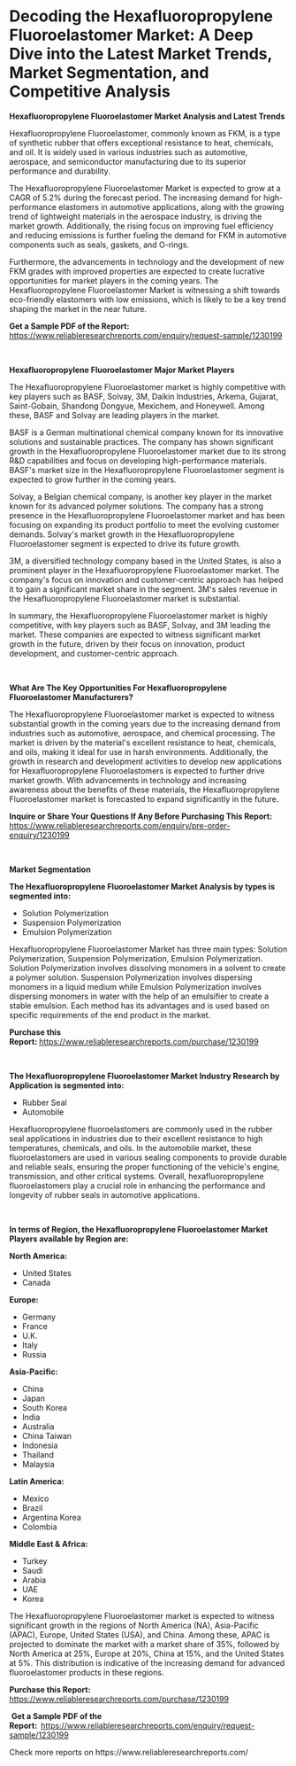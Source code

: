 <p><h1>Decoding the Hexafluoropropylene Fluoroelastomer Market: A Deep Dive into the Latest Market Trends, Market Segmentation, and Competitive Analysis</h1></p><p><strong>Hexafluoropropylene Fluoroelastomer Market Analysis and Latest Trends</strong></p>
<p><p>Hexafluoropropylene Fluoroelastomer, commonly known as FKM, is a type of synthetic rubber that offers exceptional resistance to heat, chemicals, and oil. It is widely used in various industries such as automotive, aerospace, and semiconductor manufacturing due to its superior performance and durability.</p><p>The Hexafluoropropylene Fluoroelastomer Market is expected to grow at a CAGR of 5.2% during the forecast period. The increasing demand for high-performance elastomers in automotive applications, along with the growing trend of lightweight materials in the aerospace industry, is driving the market growth. Additionally, the rising focus on improving fuel efficiency and reducing emissions is further fueling the demand for FKM in automotive components such as seals, gaskets, and O-rings.</p><p>Furthermore, the advancements in technology and the development of new FKM grades with improved properties are expected to create lucrative opportunities for market players in the coming years. The Hexafluoropropylene Fluoroelastomer Market is witnessing a shift towards eco-friendly elastomers with low emissions, which is likely to be a key trend shaping the market in the near future.</p></p>
<p><strong>Get a Sample PDF of the Report:&nbsp;</strong> <a href="https://www.reliableresearchreports.com/enquiry/request-sample/1230199">https://www.reliableresearchreports.com/enquiry/request-sample/1230199</a></p>
<p>&nbsp;</p>
<p><strong>Hexafluoropropylene Fluoroelastomer Major Market Players</strong></p>
<p><p>The Hexafluoropropylene Fluoroelastomer market is highly competitive with key players such as BASF, Solvay, 3M, Daikin Industries, Arkema, Gujarat, Saint-Gobain, Shandong Dongyue, Mexichem, and Honeywell. Among these, BASF and Solvay are leading players in the market.</p><p>BASF is a German multinational chemical company known for its innovative solutions and sustainable practices. The company has shown significant growth in the Hexafluoropropylene Fluoroelastomer market due to its strong R&D capabilities and focus on developing high-performance materials. BASF's market size in the Hexafluoropropylene Fluoroelastomer segment is expected to grow further in the coming years.</p><p>Solvay, a Belgian chemical company, is another key player in the market known for its advanced polymer solutions. The company has a strong presence in the Hexafluoropropylene Fluoroelastomer market and has been focusing on expanding its product portfolio to meet the evolving customer demands. Solvay's market growth in the Hexafluoropropylene Fluoroelastomer segment is expected to drive its future growth.</p><p>3M, a diversified technology company based in the United States, is also a prominent player in the Hexafluoropropylene Fluoroelastomer market. The company's focus on innovation and customer-centric approach has helped it to gain a significant market share in the segment. 3M's sales revenue in the Hexafluoropropylene Fluoroelastomer market is substantial.</p><p>In summary, the Hexafluoropropylene Fluoroelastomer market is highly competitive, with key players such as BASF, Solvay, and 3M leading the market. These companies are expected to witness significant market growth in the future, driven by their focus on innovation, product development, and customer-centric approach.</p></p>
<p>&nbsp;</p>
<p><strong>What Are The Key Opportunities For Hexafluoropropylene Fluoroelastomer Manufacturers?</strong></p>
<p><p>The Hexafluoropropylene Fluoroelastomer market is expected to witness substantial growth in the coming years due to the increasing demand from industries such as automotive, aerospace, and chemical processing. The market is driven by the material's excellent resistance to heat, chemicals, and oils, making it ideal for use in harsh environments. Additionally, the growth in research and development activities to develop new applications for Hexafluoropropylene Fluoroelastomers is expected to further drive market growth. With advancements in technology and increasing awareness about the benefits of these materials, the Hexafluoropropylene Fluoroelastomer market is forecasted to expand significantly in the future.</p></p>
<p><strong>Inquire or Share Your Questions If Any Before Purchasing This Report:</strong> <a href="https://www.reliableresearchreports.com/enquiry/pre-order-enquiry/1230199">https://www.reliableresearchreports.com/enquiry/pre-order-enquiry/1230199</a></p>
<p>&nbsp;</p>
<p><strong>Market Segmentation</strong></p>
<p><strong>The Hexafluoropropylene Fluoroelastomer Market Analysis by types is segmented into:</strong></p>
<p><ul><li>Solution Polymerization</li><li>Suspension Polymerization</li><li>Emulsion Polymerization</li></ul></p>
<p><p>Hexafluoropropylene Fluoroelastomer Market has three main types: Solution Polymerization, Suspension Polymerization, Emulsion Polymerization. Solution Polymerization involves dissolving monomers in a solvent to create a polymer solution. Suspension Polymerization involves dispersing monomers in a liquid medium while Emulsion Polymerization involves dispersing monomers in water with the help of an emulsifier to create a stable emulsion. Each method has its advantages and is used based on specific requirements of the end product in the market.</p></p>
<p><strong>Purchase this Report:&nbsp;</strong><a href="https://www.reliableresearchreports.com/purchase/1230199">https://www.reliableresearchreports.com/purchase/1230199</a></p>
<p>&nbsp;</p>
<p><strong>The Hexafluoropropylene Fluoroelastomer Market Industry Research by Application is segmented into:</strong></p>
<p><ul><li>Rubber Seal</li><li>Automobile</li></ul></p>
<p><p>Hexafluoropropylene fluoroelastomers are commonly used in the rubber seal applications in industries due to their excellent resistance to high temperatures, chemicals, and oils. In the automobile market, these fluoroelastomers are used in various sealing components to provide durable and reliable seals, ensuring the proper functioning of the vehicle's engine, transmission, and other critical systems. Overall, hexafluoropropylene fluoroelastomers play a crucial role in enhancing the performance and longevity of rubber seals in automotive applications.</p></p>
<p>&nbsp;</p>
<p><strong>In terms of Region, the Hexafluoropropylene Fluoroelastomer Market Players available by Region are:</strong></p>
<p>
    <p> <strong> North America: </strong>
        <ul>
            <li>United States</li>
            <li>Canada</li>
        </ul>
        </p> 
    <p> <strong> Europe: </strong>
        <ul>
            <li>Germany</li>
            <li>France</li>
            <li>U.K.</li>
            <li>Italy</li>
            <li>Russia</li>
        </ul>
        </p> 
    <p> <strong> Asia-Pacific: </strong>
        <ul>
            <li>China</li>
            <li>Japan</li>
            <li>South Korea</li>
            <li>India</li>
            <li>Australia</li>
            <li>China Taiwan</li>
            <li>Indonesia</li>
            <li>Thailand</li>
            <li>Malaysia</li>
        </ul>
        </p> 
    <p> <strong> Latin America: </strong>
        <ul>
            <li>Mexico</li>
            <li>Brazil</li>
            <li>Argentina Korea</li>
            <li>Colombia</li>
        </ul>
        </p> 
    <p> <strong> Middle East & Africa: </strong>
        <ul>
            <li>Turkey</li>
            <li>Saudi</li>
            <li>Arabia</li>
            <li>UAE</li>
            <li>Korea</li>
        </ul>
    </p>
    </p>
<p><p>The Hexafluoropropylene Fluoroelastomer market is expected to witness significant growth in the regions of North America (NA), Asia-Pacific (APAC), Europe, United States (USA), and China. Among these, APAC is projected to dominate the market with a market share of 35%, followed by North America at 25%, Europe at 20%, China at 15%, and the United States at 5%. This distribution is indicative of the increasing demand for advanced fluoroelastomer products in these regions.</p></p>
<p><strong>Purchase this Report: </strong><a href="https://www.reliableresearchreports.com/purchase/1230199">https://www.reliableresearchreports.com/purchase/1230199</a></p>
<p>&nbsp;<strong>Get a Sample PDF of the Report:&nbsp;&nbsp;</strong><a href="https://www.reliableresearchreports.com/enquiry/request-sample/1230199">https://www.reliableresearchreports.com/enquiry/request-sample/1230199</a></p>
<p><strong></strong></p>
<p>Check more reports on https://www.reliableresearchreports.com/</p>